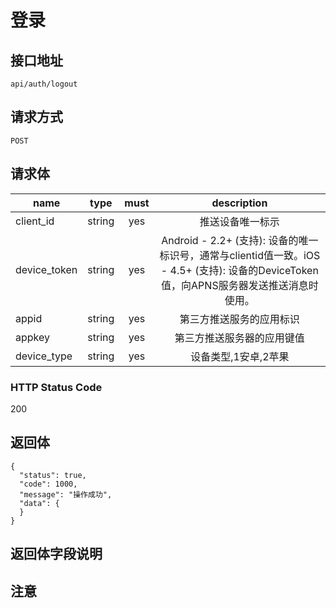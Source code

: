 # 登录

## 接口地址

```
api/auth/logout
````

## 请求方式

`POST`

## 请求体

| name     | type     | must     | description |
|----------|:--------:|:--------:|:--------:|
| client_id  | string   | yes      | 推送设备唯一标示    |
| device_token  | string   | yes      | Android - 2.2+ (支持): 设备的唯一标识号，通常与clientid值一致。iOS - 4.5+ (支持): 设备的DeviceToken值，向APNS服务器发送推送消息时使用。   |
| appid  | string   | yes      | 第三方推送服务的应用标识    |
| appkey  | string   | yes      | 第三方推送服务器的应用键值    |
| device_type  | string   | yes      | 设备类型,1安卓,2苹果    |

### HTTP Status Code

200

## 返回体

```json5
{
  "status": true,
  "code": 1000,
  "message": "操作成功",
  "data": {
  }
}
``` 

## 返回体字段说明


## 注意